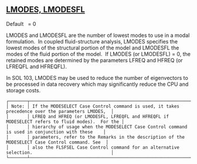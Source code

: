 ## [LMODES, LMODESFL](https://nexus.hexagon.com/documentationcenter/bundle/MSC_Nastran_2022.4/page/Nastran_Combined_Book/qrg/parameters/TOC.LMODES.LMODESFL.xhtml)

Default    = 0

LMODES and LMODESFL are the number of lowest modes to use in a modal formulation.  In coupled fluid-structure analysis, LMODES specifies the lowest modes of the structural portion of the model and LMODESFL the modes of the fluid portion of the model.  If LMODES (or LMODESFL) = 0, the retained modes are determined by the parameters LFREQ and HFREQ (or LFREQFL and HFREQFL).

In SOL 103, LMODES may be used to reduce the number of eigenvectors to be processed in data recovery which may significantly reduce the CPU and storage costs.

```text
┌───────┬──────────────────────────────────────────────────────────────────────────────────────────────────┐
│ Note: │ If the MODESELECT Case Control command is used, it takes precedence over the parameters LMODES,  │
│       │ LFREQ and HFREQ (or LMODESFL, LFREQFL and HFREQFL if MODESELECT refers to fluid modes).  For the │
│       │ hierarchy of usage when the MODESELECT Case Control command is used in conjunction with these    │
│       │ parameters, refer to the Remarks in the description of the MODESELECT Case Control command. See  │
│       │ also the FLSFSEL Case Control command for an alternative selection.                              │
└───────┴──────────────────────────────────────────────────────────────────────────────────────────────────┘
```
